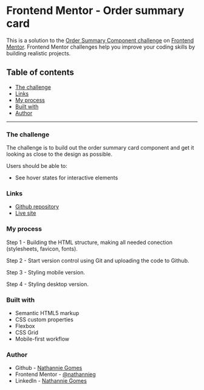 # Frontend Mentor - Order summary card

This is a solution to the [Order Summary Component challenge](https://www.frontendmentor.io/challenges/order-summary-component-QlPmajDUj/hub/order-summary-component-ABv5YjFB8) on [Frontend Mentor](https://www.frontendmentor.io). Frontend Mentor challenges help you improve your coding skills by building realistic projects.

## Table of contents

- [The challenge](#the-challenge)
- [Links](#links)
- [My process](#my-process)
- [Built with](#built-with)
- [Author](#author)

---

### The challenge

The challenge is to build out the order summary card component and get it looking as close to the design as possible.

Users should be able to:

- See hover states for interactive elements

### Links

- [Github repository](https://github.com/nathannieg/frontendmentor-order-summary)
- [Live site](https://nathannieg.github.io/frontendmentor-order-summary/)

### My process

Step 1 - Building the HTML structure, making all needed conection (stylesheets, favicon, fonts).

Step 2 - Start version control using Git and uploading the code to Github.

Step 3 - Styling mobile version.

Step 4 - Styling desktop version.

### Built with

- Semantic HTML5 markup
- CSS custom properties
- Flexbox
- CSS Grid
- Mobile-first workflow

### Author

- Github - [Nathannie Gomes](https://github.com/nathannieg)
- Frontend Mentor - [@nathannieg](https://www.frontendmentor.io/profile/nathannieg)
- LinkedIn - [Nathannie Gomes](https://www.linkedin.com/in/nathanniegomes/)
